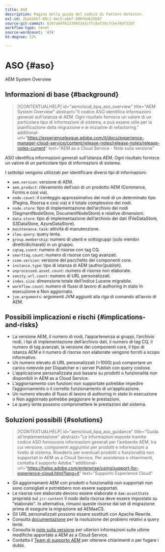 ```yaml
---
title: ASO
description: Pagina della guida del codice di Pattern Detector.
exl-id: 2ba416b7-80c1-4ec5-a6bf-d80f6d625b07
source-git-commit: 616fa84f6237893243cffc8af28c7cbe76bf32d7
workflow-type: tm+mt
source-wordcount: '474'
ht-degree: 52%

---
```


# ASO {#aso}

AEM System Overview

## Informazioni di base {#background}

>[!CONTEXTUALHELP]
>id="aemcloud_bpa_aso_overview"
>title="AEM System Overview"
>abstract="Il codice ASO identifica informazioni generali sull’istanza di AEM. Ogni risultato fornisce un valore di un particolare tipo di informazioni di sistema, e può essere utile per la pianificazione della migrazione e le iniziative di refactoring."
>additional-url="https://experienceleague.adobe.com/it/docs/experience-manager-cloud-service/content/release-notes/release-notes/release-notes-current" text="AEM as a Cloud Service - Note sulla versione"

ASO identifica informazioni generali sull’istanza AEM. Ogni risultato fornisce un valore di un particolare tipo di informazioni di sistema.

I sottotipi vengono utilizzati per identificare diversi tipi di informazioni:

* `aem.version`: versione di AEM.
* `aem.product`: rilevamento dell’uso di un prodotto AEM (Commerce, Forms e così via).
* `node.count`: il conteggio approssimativo dei nodi di un determinato tipo (Pagina, Risorsa e così via) e il totale complessivo dei nodi.
* `node.store`: tipo di implementazione dell’archivio dei nodi (SegmentNodeStore, DocumentNodeStore) e relative dimensioni.
* `data.store`: tipo di implementazione dell’archivio dei dati (FileDataStore, S3DataStore, AzureDataStore).
* `maintenance.task`: attività di manutenzione.
* `slow.query`: query lenta.
* `group.membership`: numero di utenti e sottogruppi (solo membri diretti/dichiarati) in un gruppo.
* `cqtag.count`: numero di risorse con tag CQ.
* `smarttag.count`: numero di risorse con tag avanzati.
* `ccom.version`: versione del pacchetto dei componenti core.
* `instance.type`: tipo di istanza di AEM (author|publish).
* `unprocessed.asset.count`: numero di risorse non elaborate.
* `vanity.url.count`: numero di URL personalizzati.
* `index.size`: dimensione totale dell’indice Lucene migrabile.
* `workflow.count`: numero di flussi di lavoro di authoring in stato In esecuzione e Non aggiornato.
* `jvm.arguments`: argomenti JVM aggiunti alla riga di comando all’avvio di AEM.

## Possibili implicazioni e rischi {#implications-and-risks}

* La versione AEM, il numero di nodi, l’appartenenza ai gruppi, l’archivio nodi, i tipi di implementazione dell’archivio dati, il numero di tag CQ, il numero di tag avanzati, la versione dei componenti core, il tipo di istanza AEM e il numero di risorse non elaborate vengono forniti a scopo informativo.
* Un numero elevato di URL personalizzati (>1000) può comportare un carico notevole per Dispatcher e i server Publish con query costose.
* L’applicazione personalizzata può basarsi su prodotti o funzionalità non disponibili in AEM as a Cloud Service.
* L’aggiornamento con funzioni non supportate potrebbe impedire l’aggiornamento o il corretto funzionamento di un’applicazione.
* Un numero elevato di flussi di lavoro di authoring in stato In esecuzione o Non aggiornato potrebbe peggiorare le prestazioni.
* Le query lente possono compromettere le prestazioni del sistema.

## Soluzioni possibili {#solutions}

>[!CONTEXTUALHELP]
>id="aemcloud_bpa_aso_guidance"
>title="Guida all’implementazione"
>abstract="Le informazioni esposte tramite codice ASO forniscono informazioni generali per l’ambiente AEM, tra cui versione, componenti aggiuntivi per prodotti e informazioni a livello di sistema. Rivederlo per eventuali prodotti o funzionalità non supportati in AEM as a Cloud Service. Per assistenza o chiarimenti, contatta il supporto Adobe."
>additional-url="https://helpx.adobe.com/enterprise/using/support-for-experience-cloud.html?lang=it" text="Supporto Experience Cloud"

* Gli aggiornamenti AEM con prodotti o funzionalità non supportati non sono consigliati e potrebbero non essere supportati.
* Le risorse non elaborate devono essere elaborate e `dam:assetState` proprietà sul `jcr:content` Il nodo della risorsa deve essere impostato su &quot;elaborato&quot;. In alternativa, rimuovi queste risorse dal set di migrazione prima di eseguire la migrazione ad AEMaaCS.
* Gli URL personalizzati possono essere sostituiti con Apache Rewrite.
* Consulta [documentazione](https://experienceleague.adobe.com/en/docs/experience-manager-65/content/implementing/developing/bestpractices/troubleshooting-slow-queries) per la risoluzione dei problemi relativi a query lente.
* Consulta la [note sulla versione](https://experienceleague.adobe.com/it/docs/experience-manager-cloud-service/content/release-notes/release-notes/release-notes-current) per ulteriori informazioni sulle ultime modifiche apportate a AEM as a Cloud Service.
* Contatta il [Team di supporto AEM](https://helpx.adobe.com/it/enterprise/using/support-for-experience-cloud.html) per ottenere chiarimenti o per fugare i dubbi.
